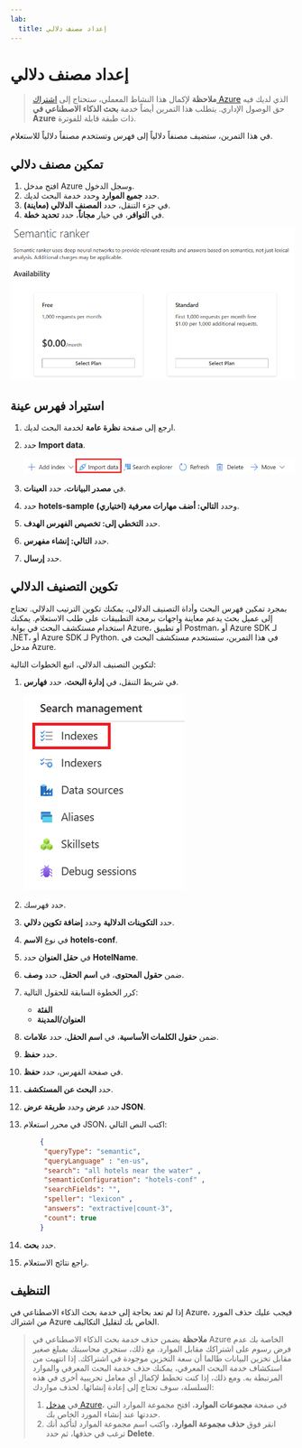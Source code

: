 ```yaml
---
lab:
  title: إعداد مصنف دلالي
---
```


# إعداد مصنف دلالي

> **ملاحظة** لإكمال هذا النشاط المعملي، ستحتاج إلى [اشتراك Azure](https://azure.microsoft.com/free?azure-portal=true) الذي لديك فيه حق الوصول الإداري. يتطلب هذا التمرين أيضاً خدمة **بحث الذكاء الاصطناعي في Azure** ذات طبقة قابلة للفوترة.

في هذا التمرين، ستضيف مصنفاً دلالياً إلى فهرس وتستخدم مصنفاً دلالياً للاستعلام.

## تمكين مصنف دلالي

1. افتح مدخل Azure وسجل الدخول.
1. حدد **جميع الموارد** وحدد خدمة البحث لديك.
1. في جزء التنقل، حدد **المصنف الدلالي (معاينة)**.
1. في **التوافر**، في خيار **مجاناً**، حدد **تحديد خطة**.

![لقطة شاشة لمربع حوار المصنف الدلالي.](../media/semantic-search/semanticsearch.png)

## استيراد فهرس عينة

1. ارجع إلى صفحة **نظرة عامة** لخدمة البحث لديك.
1. حدد **Import data**.

    ![لقطة شاشة لزر استيراد البيانات.](../media/semantic-search/importdata.png)

1. في **مصدر البيانات**، حدد **العينات**.
1. حدد **hotels-sample** وحدد **التالي: أضف مهارات معرفية (اختياري)**.
1. حدد **التخطي إلى: تخصيص الفهرس الهدف**.
1. حدد **التالي: إنشاء مفهرس**.
1. حدد **إرسال**.

## تكوين التصنيف الدلالي

بمجرد تمكين فهرس البحث وأداة التصنيف الدلالي، يمكنك تكوين الترتيب الدلالي. تحتاج إلى عميل بحث يدعم معاينة واجهات برمجة التطبيقات على طلب الاستعلام. يمكنك استخدام مستكشف البحث في بوابة Azure، أو تطبيق Postman، أو Azure SDK لـ .NET، أو Azure SDK لـ Python. في هذا التمرين، ستستخدم مستكشف البحث في مدخل Azure.

لتكوين التصنيف الدلالي، اتبع الخطوات التالية:

1. في شريط التنقل، في **إدارة البحث**، حدد **فهارس**.

    ![لقطة شاشة لزر الفهارس.](../media/semantic-search/indexes.png)

1. حدد فهرسك.
1. حدد **التكوينات الدلالية** وحدد **إضافة تكوين دلالي**.
1. في نوع **الاسم** **hotels-conf**.
1. في **حقل العنوان** حدد **HotelName**.
1. ضمن **حقول المحتوى**، في **اسم الحقل**، حدد **وصف**.
1. كرر الخطوة السابقة للحقول التالية:
    - **الفئة**
    - **العنوان/المدينة**
1. ضمن **حقول الكلمات الأساسية**، في **اسم الحقل**، حدد **علامات**.
1. حدد **حفظ**.
1. في صفحة الفهرس، حدد **حفظ**.
1. حدد **البحث عن المستكشف**.
1. حدد **عرض** وحدد **طريقة عرض JSON**.
1. في محرر استعلام JSON، اكتب النص التالي:

    ```json
        {
         "queryType": "semantic",
         "queryLanguage" : "en-us",
         "search": "all hotels near the water" , 
         "semanticConfiguration": "hotels-conf" , 
         "searchFields": "",
         "speller": "lexicon" , 
         "answers": "extractive|count-3",
         "count": true
        }
    ```

1. حدد **بحث**.
1. راجع نتائج الاستعلام.

## التنظيف

إذا لم تعد بحاجة إلى خدمة بحث الذكاء الاصطناعي في Azure، فيجب عليك حذف المورد من اشتراك Azure الخاص بك لتقليل التكاليف.

>**ملاحظة** يضمن حذف خدمة بحث الذكاء الاصطناعي في Azure الخاصة بك عدم فرض رسوم على اشتراكك مقابل الموارد. مع ذلك، ستجري محاسبتك بمبلغ صغير مقابل تخزين البيانات طالما أن سعة التخزين موجودة في اشتراكك. إذا انتهيت من استكشاف خدمة البحث المعرفي، يمكنك حذف خدمة البحث المعرفي والموارد المرتبطة به. ومع ذلك، إذا كنت تخطط لإكمال أي معامل تجريبية أخرى في هذه السلسلة، سوف تحتاج إلى إعادة إنشائها.
> لحذف مواردك:
> 1. في [مدخل Azure](https://portal.azure.com?azure-portal=true )، في صفحة **مجموعات الموارد**، افتح مجموعة الموارد التي حددتها عند إنشاء المورد الخاص بك.
> 1. انقر فوق **حذف مجموعة الموارد**، واكتب اسم مجموعة الموارد لتأكيد أنك ترغب في حذفها، ثم حدد **Delete**.
